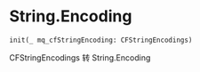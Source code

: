 # String.Encoding

```
init(_ mq_cfStringEncoding: CFStringEncodings)
```
CFStringEncodings 转 String.Encoding
